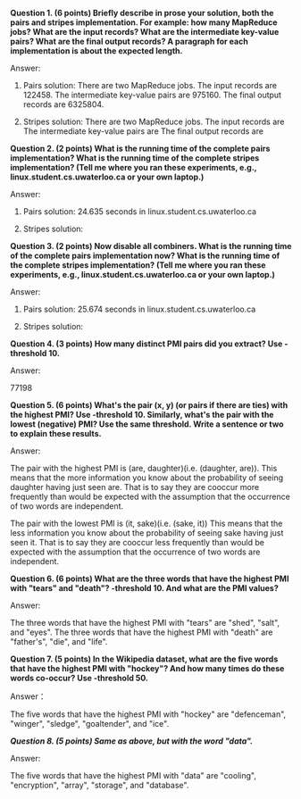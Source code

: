 **Question 1. (6 points) Briefly describe in prose your solution, both the pairs and stripes implementation. For example: how many MapReduce jobs? 
What are the input records? What are the intermediate key-value pairs? What are the final output records? A paragraph for each implementation is about the expected length.**

Answer:

1. Pairs solution:
    There are two MapReduce jobs. 
    The input records are 122458.
    The intermediate key-value pairs are 975160.
    The final output records are 6325804.
    
2. Stripes solution:
    There are two MapReduce jobs. 
    The input records are
    The intermediate key-value pairs are 
    The final output records are
    
**Question 2. (2 points) What is the running time of the complete pairs implementation? What is the running time of the complete stripes implementation? 
(Tell me where you ran these experiments, e.g., linux.student.cs.uwaterloo.ca or your own laptop.)**

Answer:

1. Pairs solution:
    24.635 seconds in linux.student.cs.uwaterloo.ca
    
2. Stripes solution:

**Question 3. (2 points) Now disable all combiners. What is the running time of the complete pairs implementation now? 
What is the running time of the complete stripes implementation? (Tell me where you ran these experiments, e.g., linux.student.cs.uwaterloo.ca or your own laptop.)**

Answer:

1. Pairs solution:
    25.674 seconds in linux.student.cs.uwaterloo.ca
    
2. Stripes solution:

**Question 4. (3 points) How many distinct PMI pairs did you extract? Use -threshold 10.**

Answer:

77198


**Question 5. (6 points) What's the pair (x, y) (or pairs if there are ties) with the highest PMI? Use -threshold 10. 
Similarly, what's the pair with the lowest (negative) PMI? Use the same threshold. Write a sentence or two to explain these results.**

Answer:

The pair with the highest PMI is (are, daughter)(i.e. (daughter, are)). 
This means that the more information you know about the probability of seeing daughter having just seen are. 
That is to say they are cooccur more frequently than would be expected with the assumption that the occurrence of two words are independent.

The pair with the lowest PMI is (it, sake)(i.e. (sake, it))
This means that the less information you know about the probability of seeing sake having just seen it. 
That is to say they are cooccur less frequently than would be expected with the assumption that the occurrence of two words are independent.

**Question 6. (6 points) What are the three words that have the highest PMI with "tears" and "death"? -threshold 10. And what are the PMI values?**

Answer:

The three words that have the highest PMI with "tears" are "shed", "salt", and "eyes".
The three words that have the highest PMI with "death" are "father's", "die", and "life".

**Question 7. (5 points) In the Wikipedia dataset, what are the five words that have the highest PMI with "hockey"? And how many times do these words co-occur? Use -threshold 50.**

Answer：

The five words that have the highest PMI with "hockey" are "defenceman", "winger", "sledge", "goaltender", and "ice".

***Question 8. (5 points) Same as above, but with the word "data".***

Answer:

The five words that have the highest PMI with "data" are "cooling", "encryption", "array", "storage", and "database".